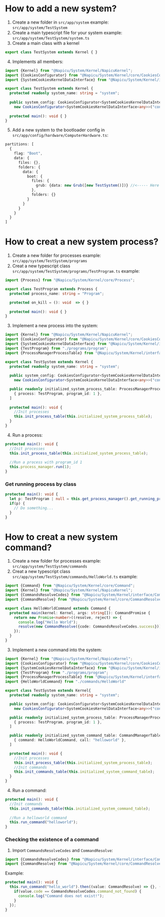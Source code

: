 
# How to add a new system?
1. Create a new folder in `src/app/system` example: `src/app/system/TestSystem`
2. Create a main typescript file for your system example: `src/app/system/TestSystem/system.ts`
3. Create a main class with a kernel
```typescript
export class TestSystem extends Kernel { }
```
4. Implements all members:
```typescript
import {Kernel} from "@Napicu/System/Kernel/NapicuKernel";
import {CookiesConfigurator} from "@Napicu/System/Kernel/core/CookiesConfigurator";
import {SystemCookiesKernelDataInterface} from "@Napicu/System/Kernel/interface/Kernel";

export class TestSystem extends Kernel {
  protected readonly system_name: string = "system";
 
  public system_config: CookiesConfigurator<SystemCookiesKernelDataInterface<any>> = 
    new CookiesConfigurator<SystemCookiesKernelDataInterface<any>>("config", {data: {}});
  
  protected main(): void { }
}
```
5. Add a new system to the bootloader config in `src/app/config/hardware/ComputerHardware.ts`:

```typescript
partitions: [
  {
    flag: "Boot",
    data: {
      files: {},
      folders: {
        data: {
          boot: {
            files: {
              grub: {data: new Grub([new TestSystem()])} //<----- Here
            },
            folders: {}
          }
        }
      }
    }
  }
]
```

# How to creat a new system process?
1. Create a new folder for processes example: `src/app/system/TestSystem/programs`
2. Creat a new typescript class `src/app/system/TestSystem/programs/TestProgram.ts` example: 
```typescript
import {Process} from "@Napicu/System/Kernel/core/Process";

export class TestProgram extends Process {
  protected process_name: string = "Program";

  protected on_kill = (): void  => { }
  
  protected main(): void { }
}
```
3. Implement a new process into the system:
```typescript
import {Kernel} from "@Napicu/System/Kernel/NapicuKernel";
import {CookiesConfigurator} from "@Napicu/System/Kernel/core/CookiesConfigurator";
import {SystemCookiesKernelDataInterface} from "@Napicu/System/Kernel/interface/Kernel";
import {TestProgram} from "./programs/program";
import {ProcessManagerProcessTable} from "@Napicu/System/Kernel/interface/Process";

export class TestSystem extends Kernel {
  protected readonly system_name: string = "system";
 
  public system_config: CookiesConfigurator<SystemCookiesKernelDataInterface<any>> = 
    new CookiesConfigurator<SystemCookiesKernelDataInterface<any>>("config", {data: {}});

  public readonly initialized_system_process_table: ProcessManagerProcessTable[] = [
    { process: TestProgram, program_id: 1 },
  ]
  
  protected main(): void {
    //Init processes
    this.init_process_table(this.initialized_system_process_table);
  }
}
```
4. Run a process:
```typescript
protected main(): void {
  //Init processes
  this.init_process_table(this.initialized_system_process_table);
      
  //Run a process with program_id 1
  this.process_manager.run(1);
}
```
### Get running process by class
```typescript
protected main(): void {
  let p: TestProgram | null = this.get_process_manager().get_running_process_class<TestProgram>(TestProgram);
  if(p) {
    // Do something...
  }
}
```

# How to creat a new system command?
1. Create a new folder for processes example: `src/app/system/TestSystem/commands`
2. Creat a new typescript class `src/app/system/TestSystem/commands/HelloWorld.ts` example:
```typescript
import {Command} from "@Napicu/System/Kernel/core/Command";
import {Kernel} from "@Napicu/System/Kernel/NapicuKernel";
import {CommandsResolveCodes} from "@Napicu/System/Kernel/interface/CommandResolve";
import {CommandResolve} from "@Napicu/System/Kernel/core/CommandResolve";

export class HelloWorldCommand extends Command {
  protected main(kernel: Kernel, args: string[]): CommandPromise {
    return new Promise<number>((resolve, reject) => {
      console.log("Hello World");
      resolve(new CommandResolve({code: CommandsResolveCodes.success}));
    });
  }
}
```
3. Implement a new command into the system:
```typescript
import {Kernel} from "@Napicu/System/Kernel/NapicuKernel";
import {CookiesConfigurator} from "@Napicu/System/Kernel/core/CookiesConfigurator";
import {SystemCookiesKernelDataInterface} from "@Napicu/System/Kernel/interface/Kernel";
import {TestProgram} from "./programs/program";
import {ProcessManagerProcessTable} from "@Napicu/System/Kernel/interface/Process";
import {HelloWorldCommand} from "./commands/HelloWorld"

export class TestSystem extends Kernel{
  protected readonly system_name: string = "system";

  public system_config: CookiesConfigurator<SystemCookiesKernelDataInterface<any>> =
    new CookiesConfigurator<SystemCookiesKernelDataInterface<any>>("config", {data: {}});

  public readonly initialized_system_process_table: ProcessManagerProcessTable[] = [
    { process: TestProgram, program_id: 1 },
  ]

  public readonly initialized_system_command_table: CommandManagerTable[] = [
    { command: HelloWorldCommand, call: "helloworld" },
  ]

  protected main(): void {
    //Init processes
    this.init_process_table(this.initialized_system_process_table);
    //Init commands
    this.init_commands_table(this.initialized_system_command_table);
  }
}
```
4. Run a command:
```typescript
protected main(): void {
  //Init commands
  this.init_commands_table(this.initialized_system_command_table);
      
  //Run a helloworld command
  this.run_command("helloworld");
}
```
### Checking the existence of a command
1. Import `CommandsResolveCodes` and `CommandResolve`:
```typescript
import {CommandsResolveCodes} from "@Napicu/System/Kernel/interface/CommandResolve";
import {CommandResolve} from "@Napicu/System/Kernel/core/CommandResolve";
```
Example: 
```typescript
protected main(): void {
  this.run_command("hello_world").then((value: CommandResolve) => {}, (value: CommandResolve) => {
    if(value.code == CommandsResolveCodes.command_not_found) {
      console.log("Command does not exist!");
    }
  });
}
```
